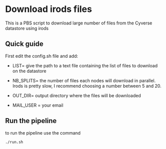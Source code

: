 # Download irods files

This is a PBS script to download large number of files from the Cyverse datastore using irods

## Quick guide

First edit the config.sh file and add:

- LIST= give the path to a text file containing the list of files to download on the datastore

- NB_SPLITS= the number of files each nodes will download in parallel. Irods is pretty slow, I recommend choosing a number between 5 and 20.

- OUT_DIR= output directory where the files will be downloaded

- MAIL_USER = your email

## Run the pipeline

to run the pipeline use the command

```
./run.sh
```

